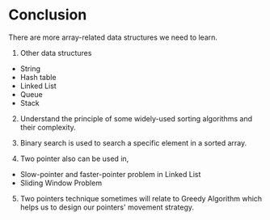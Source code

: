 # Conclusion

There are more array-related data structures we need to learn.

1. Other data structures  
  - String
  - Hash table
  - Linked List
  - Queue
  - Stack

2. Understand the principle of some widely-used sorting algorithms and their complexity.

3. Binary search is used to search a specific element in a sorted array.

4. Two pointer also can be used in,
  - Slow-pointer and faster-pointer problem in Linked List
  - Sliding Window Problem

5. Two pointers technique sometimes will relate to Greedy Algorithm which helps us to design our pointers' movement strategy.
